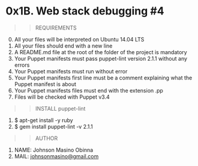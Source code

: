 # 0x1B. Web stack debugging #4

>>REQUIREMENTS
0. All your files will be interpreted on Ubuntu 14.04 LTS
1. All your files should end with a new line
2. A README.md file at the root of the folder of the project is mandatory
3. Your Puppet manifests must pass puppet-lint version 2.1.1 without any errors
4. Your Puppet manifests must run without error
5. Your Puppet manifests first line must be a comment explaining what the Puppet manifest is about
6. Your Puppet manifests files must end with the extension .pp
7. Files will be checked with Puppet v3.4

>>INSTALL puppet-lint
1. $ apt-get install -y ruby
2. $ gem install puppet-lint -v 2.1.1

>>AUTHOR
1. NAME: Johnson Masino Obinna
2. MAIL: johnsonmasino@gmail.com
